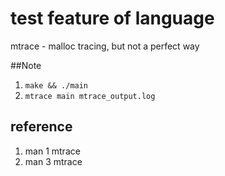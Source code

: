 # test feature of language
mtrace - malloc tracing, but not a perfect way

##Note
1. `make && ./main`
2. `mtrace main mtrace_output.log`

## reference
1. man 1 mtrace
2. man 3 mtrace
